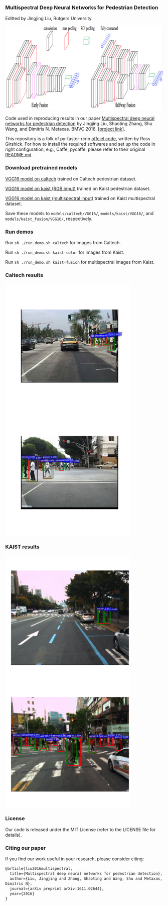 ### Multispectral Deep Neural Networks for Pedestrian Detection
Editted by Jingjing Liu, Rutgers University.

<img src="examples/fusion_models.png" width="900px" height="270px"/>

Code used in reproducing results in our paper [Multispectral deep neural networks for pedestrian detection](http://paul.rutgers.edu/~jl1322/papers/BMVC16_liu.pdf) by Jingjing Liu, Shaoting Zhang, Shu Wang, and Dimitris N. Metaxas. BMVC 2016. [[project link]](http://paul.rutgers.edu/~jl1322/multispectral.htm).

This repository is a folk of py-faster-rcnn [offciel code](https://github.com/rbgirshick/py-faster-rcnn), written by Ross Girshick. For how to install the required softwares and set up the code in right configuration, e.g., Caffe, pycaffe, please refer to their original [README.md](https://github.com/rbgirshick/py-faster-rcnn/blob/master/README.md).

### Download pretrained models
[VGG16 model on caltech](https://drive.google.com/open?id=0ByrJI3mShdW6WVBxQldmdnE2S2s) trained on Caltech pedestrian dataset.

[VGG16 model on kaist (RGB input)](https://drive.google.com/open?id=0ByrJI3mShdW6LWNqT0tYQ3JteW8) trained on Kaist pedestrian dataset.

[VGG16 model on kaist (multispectral input)](https://drive.google.com/open?id=0ByrJI3mShdW6R3R1dkE4QlNQUUk) trained on Kaist multispectral dataset.

Save these models to `models/caltech/VGG16/`, `models/kaist/VGG16/`, and `models/kaist_fusion/VGG16/`, respectively.

### Run demos
Run `sh ./run_demo.sh caltech` for images from Caltech.

Run `sh ./run_demo.sh kaist-color` for images from Kaist.

Run `sh ./run_demo.sh kaist-fusion` for multispectral images from Kaist.

### Caltech results
<img src="examples/caltech_result_1.png" width="400px" height="400px"/> <img src="examples/caltech_result_2.png" width="400px" height="400px"/>

### KAIST results
<img src="examples/kaist_result_1.png" width="400px" height="400px"/> <img src="examples/kaist_result_2.png" width="400px" height="400px"/>

### License

Our code is released under the MIT License (refer to the LICENSE file for details).

### Citing our paper
If you find our work useful in your research, please consider citing:

```
@article{liu2016multispectral,
  title={Multispectral deep neural networks for pedestrian detection},
  author={Liu, Jingjing and Zhang, Shaoting and Wang, Shu and Metaxas, Dimitris N},
  journal={arXiv preprint arXiv:1611.02644},
  year={2016}
}
```
